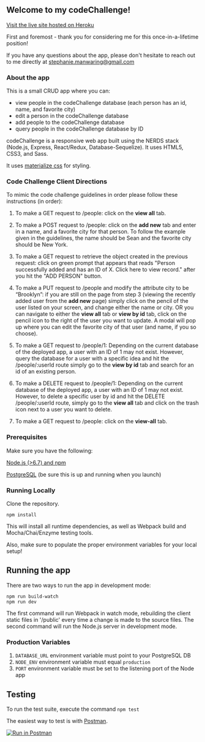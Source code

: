 ## Welcome to my codeChallenge!

[Visit the live site hosted on Heroku](https://spotify-stephaniemanwaring.herokuapp.com/)

First and foremost - thank you for considering me for this once-in-a-lifetime position!

If you have any questions about the app, please don't hesitate to reach out to me directly at stephanie.manwaring@gmail.com

### About the app

This is a small CRUD app where you can:
* view people in the codeChallenge database (each person has an id, name, and favorite city)
* edit a person in the codeChallenge database 
* add people to the codeChallenge database
* query people in the codeChallenge database by ID

codeChallenge is a responsive web app built using the NERDS stack (Node.js, Express, React/Redux, Database-Sequelize). It uses HTML5, CSS3, and Sass.

It uses [materialize css](http://materializecss.com/) for styling. 


### Code Challenge Client Directions 
To mimic the code challenge guidelines in order please follow these instructions (in order): 

1. To make a GET request to /people: click on the __view all__ tab.

1. To make a POST request to /people: click on the __add new__ tab and enter in a name, and a favorite city for that person. To follow the example given in the guidelines, the name should be Sean and the favorite city should be New York.

1. To make a GET request to retrieve the object created in the previous request: click on green prompt that appears that reads "Person successfully added and has an ID of X. Click here to view record." after you hit the "ADD PERSON" button.

1. To make a PUT request to /people and modify the attribute city to be “Brooklyn”: if you are still on the page from step 3 (viewing the recently added user from the __add new__ page) simply click on the pencil of the user listed on your screen, and change either the name or city. OR you can navigate to either the __view all__ tab or __view by id__ tab, click on the pencil icon to the right of the user you want to update. A modal will pop up where you can edit the favorite city of that user (and name, if you so choose).

1. To make a GET request to /people/1: Depending on the current database of the deployed app, a user with an ID of 1 may not exist. However, query the database for a user with a specific idea and hit the /people/:userId route simply go to the __view by id__ tab and search for an id of an existing person.

1. To make a DELETE request to /people/1: Depending on the current database of the deployed app, a user with an ID of 1 may not exist. However, to delete a specific user by id and hit the DELETE /people/:userId route, simply go to the __view all__ tab and click on the trash icon next to a user you want to delete.

1. To make a GET request to /people: click on the __view-all__ tab.


### Prerequisites

Make sure you have the following:

[Node.js (>6.7) and npm](https://nodejs.org/en/)

[PostgreSQL](https://www.postgresql.org/) (be sure this is up and running when you launch)

### Running Locally

Clone the repository.

```
npm install

```
This will install all runtime dependencies, as well as Webpack build and Mocha/Chai/Enzyme testing tools.

Also, make sure to populate the proper environment variables for your local setup!


## Running the app

There are two ways to run the app in development mode:

```
npm run build-watch
npm run dev

```
The first command will run Webpack in watch mode, rebuilding the client static files in '/public' every time a change is made to the source files. The second command will run the Node.js server in development mode.

### Production Variables

1. `DATABASE_URL` environment variable must point to your PostgreSQL DB
1. `NODE_ENV` environment variable must equal `production`
1. `PORT` environment variable must be set to the listening port of the Node app


## Testing

To run the test suite, execute the command `npm test`

The easiest way to test is with [Postman](https://www.getpostman.com/).

[![Run in Postman](https://run.pstmn.io/button.svg)](https://app.getpostman.com/run-collection/b679dd0210a9500f7fef)










